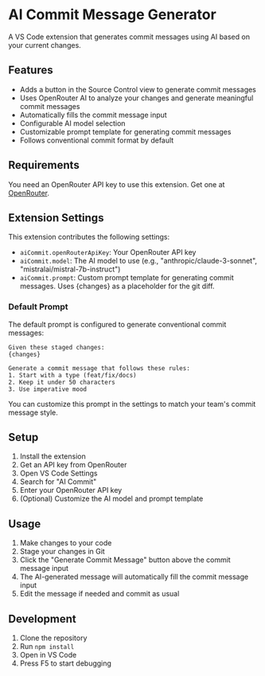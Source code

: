 # AI Commit Message Generator

A VS Code extension that generates commit messages using AI based on your current changes.

## Features

- Adds a button in the Source Control view to generate commit messages
- Uses OpenRouter AI to analyze your changes and generate meaningful commit messages
- Automatically fills the commit message input
- Configurable AI model selection
- Customizable prompt template for generating commit messages
- Follows conventional commit format by default

## Requirements

You need an OpenRouter API key to use this extension. Get one at [OpenRouter](https://openrouter.ai/).

## Extension Settings

This extension contributes the following settings:

* `aiCommit.openRouterApiKey`: Your OpenRouter API key
* `aiCommit.model`: The AI model to use (e.g., "anthropic/claude-3-sonnet", "mistralai/mistral-7b-instruct")
* `aiCommit.prompt`: Custom prompt template for generating commit messages. Uses {changes} as a placeholder for the git diff.

### Default Prompt

The default prompt is configured to generate conventional commit messages:

```
Given these staged changes:
{changes}

Generate a commit message that follows these rules:
1. Start with a type (feat/fix/docs)
2. Keep it under 50 characters
3. Use imperative mood
```

You can customize this prompt in the settings to match your team's commit message style.

## Setup

1. Install the extension
2. Get an API key from OpenRouter
3. Open VS Code Settings
4. Search for "AI Commit"
5. Enter your OpenRouter API key
6. (Optional) Customize the AI model and prompt template

## Usage

1. Make changes to your code
2. Stage your changes in Git
3. Click the "Generate Commit Message" button above the commit message input
4. The AI-generated message will automatically fill the commit message input
5. Edit the message if needed and commit as usual

## Development

1. Clone the repository
2. Run `npm install`
3. Open in VS Code
4. Press F5 to start debugging
